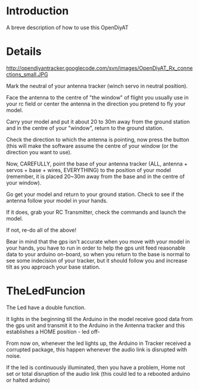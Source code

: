 # Introduction #

A breve description of how to use this OpenDiyAT

# Details #

http://opendiyantracker.googlecode.com/svn/images/OpenDiyAT_Rx_connections_small.JPG

Mark the neutral of your antenna tracker (winch servo in neutral position).

Face the antenna to the centre of "the window" of flight you usually use in your rc field or center the antenna in the direction you pretend to fly your model.

Carry your model and put it about 20 to 30m away from the ground station and in the centre of your "window", return to the ground station.

Check the direction to which the antenna is pointing, now press the button (this will make the software assume the centre of your window (or the direction you want to use).

Now, CAREFULLY, point the base of your antenna tracker (ALL, antenna + servos + base + wires, EVERYTHING) to the position of your model (remember, it is placed 20~30m away from the base and in the centre of your window).

Go get your model and return to your ground station.  Check to see if the antenna follow your model in your hands.

If it does, grab your RC Transmitter, check the commands and launch the model.

If not, re-do all of the above!

Bear in mind that the gps isn't accurate when you move with your model in your hands, you have to run in order to help the gps unit feed reasonable data to your arduino on-board, so when you return to the base is normal to see some indecision of your tracker, but it should follow you and increase tilt as you approach your base station.

# TheLedFuncion #

The Led have a double function.

It lights in the beginning till the Arduino in the model receive good data from the gps unit and transmit it to the Arduino in the Antenna tracker and this establishes a HOME position - led off-

From now on, whenever the led lights up, the Arduino in Tracker received a corrupted package, this happen whenever the audio link is disrupted with noise.

If the led is continuously illuminated, then you have a problem, Home not set or total disruption of the audio link (this could led to a rebooted arduino or halted arduino)

